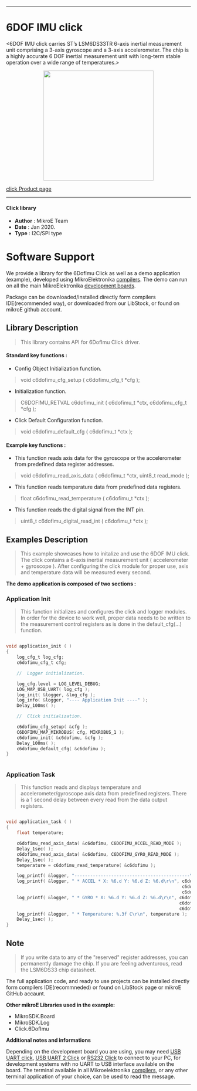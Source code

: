 
---
# 6DOF IMU click

<6DOF IMU click carries ST’s LSM6DS33TR 6-axis inertial measurement unit comprising a 3-axis gyroscope and a 3-axis accelerometer. The chip is a highly accurate 6 DOF inertial measurement unit with long-term stable operation over a wide range of temperatures.>

<p align="center">
  <img src="http://download.mikroe.com/images/click_for_ide/6dofimu_click.png" height=300px>
</p>

[click Product page](<https://www.mikroe.com/6dof-imu-click>)

---

#### Click library 

- **Author**        : MikroE Team
- **Date**          : Jan 2020.
- **Type**          : I2C/SPI type

# Software Support

We provide a library for the 6DofImu Click 
as well as a demo application (example), developed using MikroElektronika 
[compilers](http://shop.mikroe.com/compilers). 
The demo can run on all the main MikroElektronika [development boards](http://shop.mikroe.com/development-boards).

Package can be downloaded/installed directly form compilers IDE(recommended way), or downloaded from our LibStock, or found on mikroE github account. 

## Library Description

> This library contains API for 6DofImu Click driver.

#### Standard key functions :

- Config Object Initialization function.
> void c6dofimu_cfg_setup ( c6dofimu_cfg_t *cfg ); 
 
- Initialization function.
> C6DOFIMU_RETVAL c6dofimu_init ( c6dofimu_t *ctx, c6dofimu_cfg_t *cfg );

- Click Default Configuration function.
> void c6dofimu_default_cfg ( c6dofimu_t *ctx );

#### Example key functions :

- This function reads axis data for the gyroscope or the accelerometer from
  predefined data register addresses.
> void c6dofimu_read_axis_data ( c6dofimu_t *ctx, uint8_t read_mode );
 
- This function reads temperature data from predefined data registers.
> float c6dofimu_read_temperature ( c6dofimu_t *ctx );

- This function reads the digital signal from the INT pin.
> uint8_t c6dofimu_digital_read_int ( c6dofimu_t *ctx );

## Examples Description

> This example showcases how to initalize and use the 6DOF IMU click. The click contains a 
  6-axis inertial measurement unit ( accelerometer + gyroscope ). After configuring the click
  module for proper use, axis and temperature data will be measured every second. 

**The demo application is composed of two sections :**

### Application Init 

> This function initializes and configures the click and logger modules. In order for the 
  device to work well, proper data needs to be written to the measurement control
  registers as is done in the default_cfg(...) function. 

```c

void application_init ( )
{
    log_cfg_t log_cfg;
    c6dofimu_cfg_t cfg;

    //  Logger initialization.

    log_cfg.level = LOG_LEVEL_DEBUG;
    LOG_MAP_USB_UART( log_cfg );
    log_init( &logger, &log_cfg );
    log_info( &logger, "---- Application Init ----" );
    Delay_100ms( );

    //  Click initialization.

    c6dofimu_cfg_setup( &cfg );
    C6DOFIMU_MAP_MIKROBUS( cfg, MIKROBUS_1 );
    c6dofimu_init( &c6dofimu, &cfg );
    Delay_100ms( );
    c6dofimu_default_cfg( &c6dofimu );
}
  
```

### Application Task

> This function reads and displays temperature and accelerometer/gyroscope axis data from
  predefined registers. There is a 1 second delay between every read from the data output
  registers. 

```c

void application_task ( )
{
    float temperature; 

    c6dofimu_read_axis_data( &c6dofimu, C6DOFIMU_ACCEL_READ_MODE );
    Delay_1sec( );
    c6dofimu_read_axis_data( &c6dofimu, C6DOFIMU_GYRO_READ_MODE );
    Delay_1sec( );
    temperature = c6dofimu_read_temperature( &c6dofimu );

    log_printf( &logger, "--------------------------------------------\r\n" );
    log_printf( &logger, " * ACCEL * X: %6.d Y: %6.d Z: %6.d\r\n", c6dofimu.accel_axis.x,
                                                                   c6dofimu.accel_axis.y,
                                                                   c6dofimu.accel_axis.z );
    log_printf( &logger, " * GYRO * X: %6.d Y: %6.d Z: %6.d\r\n", c6dofimu.gyro_axis.x,
                                                                  c6dofimu.gyro_axis.y,
                                                                  c6dofimu.gyro_axis.z );
    log_printf( &logger, " * Temperature: %.3f C\r\n", temperature );
    Delay_1sec( );
}  

```

## Note

> <WARNING> If you write data to any of the "reserved" register addresses, you can permanently
  damage the chip. If you are feeling adventurous, read the LSM6DS33 chip datasheet.

The full application code, and ready to use projects can be  installed directly form compilers IDE(recommneded) or found on LibStock page or mikroE GitHub accaunt.

**Other mikroE Libraries used in the example:** 

- MikroSDK.Board
- MikroSDK.Log
- Click.6DofImu

**Additional notes and informations**

Depending on the development board you are using, you may need 
[USB UART click](http://shop.mikroe.com/usb-uart-click), 
[USB UART 2 Click](http://shop.mikroe.com/usb-uart-2-click) or 
[RS232 Click](http://shop.mikroe.com/rs232-click) to connect to your PC, for 
development systems with no UART to USB interface available on the board. The 
terminal available in all Mikroelektronika 
[compilers](http://shop.mikroe.com/compilers), or any other terminal application 
of your choice, can be used to read the message.

---
